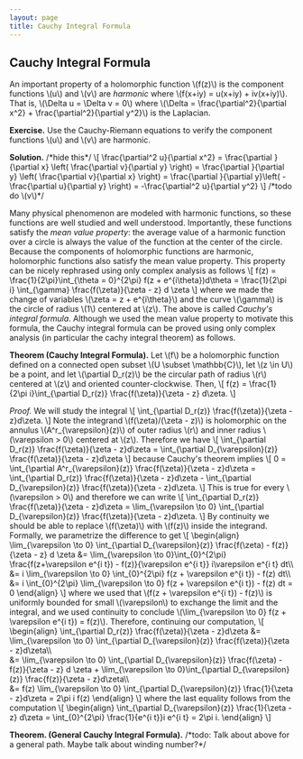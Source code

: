 ```yaml
---
layout: page
title: Cauchy Integral Formula
---
```


## Cauchy Integral Formula

An important property of a holomorphic function \\(f(z)\\) is the component functions \\(u\\) and \\(v\\) are *harmonic* where \\(f(x+iy) = u(x+iy) + iv(x+iy)\\). That is, \\(\Delta u = \Delta v = 0\\) where \\(\Delta = \frac{\partial^2}{\partial x^2} + \frac{\partial^2}{\partial y^2}\\) is the Laplacian. 

**Exercise.** Use the Cauchy-Riemann equations to verify the component functions \\(u\\) and \\(v\\) are harmonic.

**Solution.** /\*hide this\*/ 
\\[
    \frac{\partial^2 u}{\partial x^2} 
    = \frac{\partial }{\partial x} \left( \frac{\partial v}{\partial y} \right) 
    = \frac{\partial }{\partial y} \left( \frac{\partial v}{\partial x} \right) 
    = \frac{\partial }{\partial y}\left( -\frac{\partial u}{\partial y} \right)
    = -\frac{\partial^2 u}{\partial y^2}
\\]
/\*todo do \\(v\\)\*/

Many physical phenomenon are modeled with harmonic functions, so these functions are well studied and well understood. Importantly, these functions satisfy the *mean value property*: the average value of a harmonic function over a circle is always the value of the function at the center of the circle. Because the components of holomorphic functions are harmonic, holomorphic functions also satisfy the mean value property. This property can be nicely rephrased using only complex analysis as follows
\\[
    f(z)
    = \frac{1}{2\pi}\int_{\theta = 0}^{2\pi} f(z + e^{i\theta})d\theta = \frac{1}{2\pi i} \int\_{\gamma} \frac{f(\zeta)}{\zeta - z} d \zeta
\\]
where we made the change of variables \\(\zeta = z + e^{i\theta}\\) and the curve \\(\gamma\\) is the circle of radius \\(1\\) centered at \\(z\\). The above is called *Cauchy's integral formula*. Although we used the mean value property to motivate this formula, the Cauchy integral formula can be proved using only complex analysis (in particular the cachy integral theorem) as follows.

**Theorem (Cauchy Integral Formula).** Let \\(f\\) be a holomorphic function defined on a connected open subset \\(U \subset \mathbb{C}\\), let \\(z \in U\\) be a point, and let \\(\partial D_r(z)\\) be the circular path of radius \\(r\\) centered at \\(z\\) and oriented counter-clockwise. Then,
\\[
    f(z) = \frac{1}{2\pi i}\int_{\partial D\_r(z)} \frac{f(\zeta)}{\zeta - z} d\zeta.
\\]

*Proof.* We will study the integral
\\[
    \int_{\partial D_r(z)} \frac{f(\zeta)}{\zeta - z}d\zeta.
\\]
Note the integrand \\(f(\zeta)/(\zeta - z)\\) is holomorphic on the annulus \\(A^r_{\varepsilon}(z)\\) of outer radius \\(r\\) and inner radius \\(\varepsilon > 0\\) centered at \\(z\\). Therefore we have
\\[
    \int_{\partial D_r(z)} \frac{f(\zeta)}{\zeta - z}d\zeta =  \int_{\partial D_{\varepsilon}(z)} \frac{f(\zeta)}{\zeta - z}d\zeta
\\]
because Cauchy's theorem implies
\\[
    0 = \int_{\partial A^r_{\varepsilon}(z)} \frac{f(\zeta)}{\zeta - z}d\zeta = \int_{\partial D_r(z)} \frac{f(\zeta)}{\zeta - z}d\zeta - \int_{\partial D_{\varepsilon}(z)} \frac{f(\zeta)}{\zeta - z}d\zeta.
\\]
This is true for every \\(\varepsilon > 0\\) and therefore we can write
\\[
    \int_{\partial D_r(z)} \frac{f(\zeta)}{\zeta - z}d\zeta
    = \lim_{\varepsilon \to 0} \int_{\partial D_{\varepsilon}(z)} \frac{f(\zeta)}{\zeta - z}d\zeta.
\\]
By continuity we should be able to replace \\(f(\zeta)\\) with \\(f(z)\\) inside the integrand. Formally, we parametrize the difference to get
\\[
    \begin{align}
    \lim\_{\varepsilon \to 0} \int_{\partial D_{\varepsilon}(z)} \frac{f(\zeta) - f(z)}{\zeta - z} d \zeta
    &= \lim_{\varepsilon \to 0}\int_{0}^{2\pi} \frac{f(z+\varepsilon e^{i t}) - f(z)}{\varepsilon e^{i t}} i\varepsilon e^{i t} dt\\\\\
    &= i \lim_{\varepsilon \to 0} \int_{0}^{2\pi} f(z + \varepsilon e^{i     t}) - f(z) dt\\\\\
    &= i \int_{0}^{2\pi} \lim_{\varepsilon \to 0} f(z + \varepsilon e^{i t}) - f(z) dt = 0
    \end{align}
\\]
where we used that \\(f(z + \varepsilon e^{i t}) - f(z)\\) is uniformly bounded for small \\(\varepsilon\\) to exchange the limit and the integral, and we used continuity to conclude \\(\lim_{\varepsilon \to 0} f(z + \varepsilon e^{i t}) = f(z)\\). Therefore, continuing our computation, 
\\[
    \begin{align}
    \int_{\partial D_r(z)} \frac{f(\zeta)}{\zeta - z}d\zeta
    &= \lim_{\varepsilon \to 0} \int_{\partial D_{\varepsilon}(z)} \frac{f(\zeta)}{\zeta - z}d\zeta\\\\\
    &= \lim_{\varepsilon \to 0} \int_{\partial D_{\varepsilon}(z)} \frac{f(\zeta) - f(z)}{\zeta - z} d \zeta + \lim_{\varepsilon \to 0}\int_{\partial D_{\varepsilon}(z)} \frac{f(z)}{\zeta - z}d\zeta\\\\\
    &= f(z) \lim_{\varepsilon \to 0} \int_{\partial D_{\varepsilon}(z)} \frac{1}{\zeta - z}d\zeta
    = 2\pi i f(z)
    \end{align}
\\]
where the last equality follows from the computation
\\[
    \begin{align}
        \int\_{\partial D_{\varepsilon}(z)} \frac{1}{\zeta - z} d\zeta
        = \int_{0}^{2\pi} \frac{1}{e^{i t}}i e^{i t} = 2\pi i.
    \end{align}
\\]


**Theorem. (General Cauchy Integral Formula).** /\*todo: Talk about above for a general path. Maybe talk about winding number?\*/